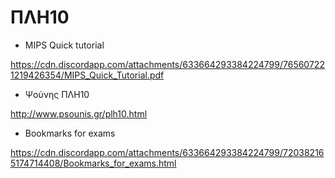 # ΠΛΗ10

- MIPS Quick tutorial

https://cdn.discordapp.com/attachments/633664293384224799/765607221219426354/MIPS_Quick_Tutorial.pdf

- Ψούνης ΠΛΗ10

http://www.psounis.gr/plh10.html

- Bookmarks for exams

https://cdn.discordapp.com/attachments/633664293384224799/720382165174714408/Bookmarks_for_exams.html
